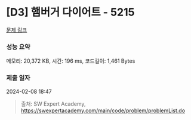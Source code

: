 # [D3] 햄버거 다이어트 - 5215 

[문제 링크](https://swexpertacademy.com/main/code/problem/problemDetail.do?contestProbId=AWT-lPB6dHUDFAVT) 

### 성능 요약

메모리: 20,372 KB, 시간: 196 ms, 코드길이: 1,461 Bytes

### 제출 일자

2024-02-08 18:47



> 출처: SW Expert Academy, https://swexpertacademy.com/main/code/problem/problemList.do